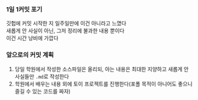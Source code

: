 ### 1일 1커밋 포기
깃헙에 커밋 시작한 지 일주일만에 이건 아니라고 느꼈다  
새롭게 안 사실이 아닌, 그저 정리에 불과한 내용 뿐이다  
이건 시간 낭비에 가깝다

### 앞으로의 커밋 계획
1. 당일 학원에서 작성한 소스파일은 올리되, 아는 내용은 최대한 지양하고 새롭게 안 사실들만 `.md`로 작성한다
2. 학원에서 배우는 내용 외에 토이 프로젝트를 진행한다(포폴 목적이 아니어도 좋으니 즐길 수 있는 코드를 짜자)
